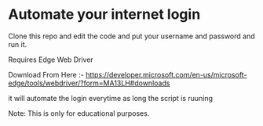 # Automate your internet login

Clone this repo and edit the code and put your username and password and run it.

Requires Edge Web Driver

Download From Here :- https://developer.microsoft.com/en-us/microsoft-edge/tools/webdriver/?form=MA13LH#downloads

it will automate the login everytime as long the script is ruuning

Note: This is only for educational purposes.
